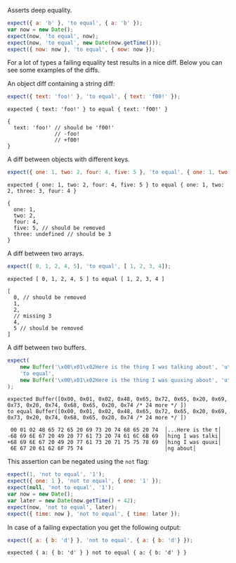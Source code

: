 Asserts deep equality.

```javascript
expect({ a: 'b' }, 'to equal', { a: 'b' });
var now = new Date();
expect(now, 'to equal', now);
expect(now, 'to equal', new Date(now.getTime()));
expect({ now: now }, 'to equal', { now: now });
```

For a lot of types a failing equality test results in a nice
diff. Below you can see some examples of the diffs.

An object diff containing a string diff:

```javascript
expect({ text: 'foo!' }, 'to equal', { text: 'f00!' });
```

```output
expected { text: 'foo!' } to equal { text: 'f00!' }

{
  text: 'foo!' // should be 'f00!'
               // -foo!
               // +f00!
}
```

A diff between objects with different keys.

```javascript
expect({ one: 1, two: 2, four: 4, five: 5 }, 'to equal', { one: 1, two: 2, three: 3, four: 4 });
```

```output
expected { one: 1, two: 2, four: 4, five: 5 } to equal { one: 1, two: 2, three: 3, four: 4 }

{
  one: 1,
  two: 2,
  four: 4,
  five: 5, // should be removed
  three: undefined // should be 3
}
```

A diff between two arrays.

```javascript
expect([ 0, 1, 2, 4, 5], 'to equal', [ 1, 2, 3, 4]);
```

```output
expected [ 0, 1, 2, 4, 5 ] to equal [ 1, 2, 3, 4 ]

[
  0, // should be removed
  1,
  2,
  // missing 3
  4,
  5 // should be removed
]
```

A diff between two buffers.

```javascript
expect(
    new Buffer('\x00\x01\x02Here is the thing I was talking about', 'utf-8'),
    'to equal',
    new Buffer('\x00\x01\x02Here is the thing I was quuxing about', 'utf-8')
);
```

```output
expected Buffer([0x00, 0x01, 0x02, 0x48, 0x65, 0x72, 0x65, 0x20, 0x69, 0x73, 0x20, 0x74, 0x68, 0x65, 0x20, 0x74 /* 24 more */ ])
to equal Buffer([0x00, 0x01, 0x02, 0x48, 0x65, 0x72, 0x65, 0x20, 0x69, 0x73, 0x20, 0x74, 0x68, 0x65, 0x20, 0x74 /* 24 more */ ])

 00 01 02 48 65 72 65 20 69 73 20 74 68 65 20 74  │...Here is the t│
-68 69 6E 67 20 49 20 77 61 73 20 74 61 6C 6B 69  │hing I was talki│
+68 69 6E 67 20 49 20 77 61 73 20 71 75 75 78 69  │hing I was quuxi│
 6E 67 20 61 62 6F 75 74                          │ng about│
```

This assertion can be negated using the `not` flag:

```javascript
expect(1, 'not to equal', '1');
expect({ one: 1 }, 'not to equal', { one: '1' });
expect(null, 'not to equal', '1');
var now = new Date();
var later = new Date(now.getTime() + 42);
expect(now, 'not to equal', later);
expect({ time: now }, 'not to equal', { time: later });
```

In case of a failing expectation you get the following output:

```javascript
expect({ a: { b: 'd'} }, 'not to equal', { a: { b: 'd'} });
```

```output
expected { a: { b: 'd' } } not to equal { a: { b: 'd' } }
```

